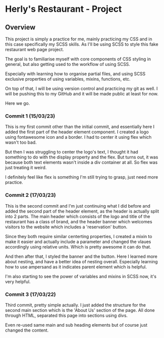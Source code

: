# Herly's Restaurant - Project

## Overview
This project is simply a practice for me, mainly practicing my CSS and in this case specifically my SCSS skills. As I'll be using SCSS to style this fake restaurant web page project. 

The goal is to familiarise myself with core components of CSS styling in general, but also getting used to the workflow of using SCSS. 

Especially with learning how to organise partial files, and using SCSS exclusive properties of using variables, mixins, functions, etc. 

On top of that, I will be using version control and practicing my git as well. I will be pushing this to my GitHub and it will be made public at least for now. 

Here we go.

### Commit 1 (15/03/23)
This is my first commit other than the initial commit, and essentially here I added the first part of the header element component. I created a logo using fontawesome icon and a border. I had to center it using flex which wasn't too bad. 

But then I was struggling to center the logo's text, I thought it had something to do with the display property and the flex. But turns out, it was because both text elements wasn't inside a div container at all. So flex was just treating it weird.

I definitely feel like flex is something I'm still trying to grasp, just need more practice. 

### Commit 2 (17/03/23)
This is the second commit and I'm just continuing what I did before and added the second part of the header element, as the header is actually split into 2 parts. The main header which consists of the logo and title of the restaurant has a class of brand, and the header banner which welcomes visitors to the website which includes a 'reservation' button. 

Since they both require similar centerting properties, I created a mixin to make it easier and actually include a parameter and changed the vlaues accordingly using relative units. Which is pretty awesome it can do that. 

And then after that, I styled the banner and the button. Here I learned more about nesting, and have a better idea of nesting overall. Especially learning how to use ampersand as it indicates parent element which is helpful. 

I'm also starting to see the power of variables and mixins in SCSS now, it's very helpful.

### Commit 3 (17/03/22)
Third commit, pretty simple actually. I just added the structure for the second main section which is the 'About Us' section of the page. All done through HTML, separated this page into sections using divs. 

Even re-used same main and sub heading elements but of course just changed the content. 